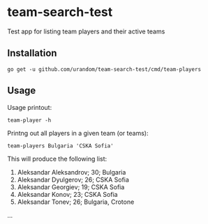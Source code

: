 # team-search-test
Test app for listing team players and their active teams

## Installation

    go get -u github.com/urandom/team-search-test/cmd/team-players
    
## Usage
Usage printout:

    team-player -h
    
Printng out all players in a given team (or teams):

    team-players Bulgaria 'CSKA Sofia'
    
This will produce the following list:

1. Aleksandar Aleksandrov; 30; Bulgaria
2. Aleksandar Dyulgerov; 26; CSKA Sofia
3. Aleksandar Georgiev; 19; CSKA Sofia
4. Aleksandar Konov; 23; CSKA Sofia
5. Aleksandar Tonev; 26; Bulgaria, Crotone

...
